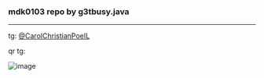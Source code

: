 ### mdk0103 repo by g3tbusy.java
----
tg: [@CaroIChristianPoeIL](https://t.me/caroichristianpoeil)

qr tg:

![image](https://github.com/g3tbusy/g3tbusy.java/assets/124836889/784a9f96-b4b3-4e10-8438-fa1da7ad96c4)